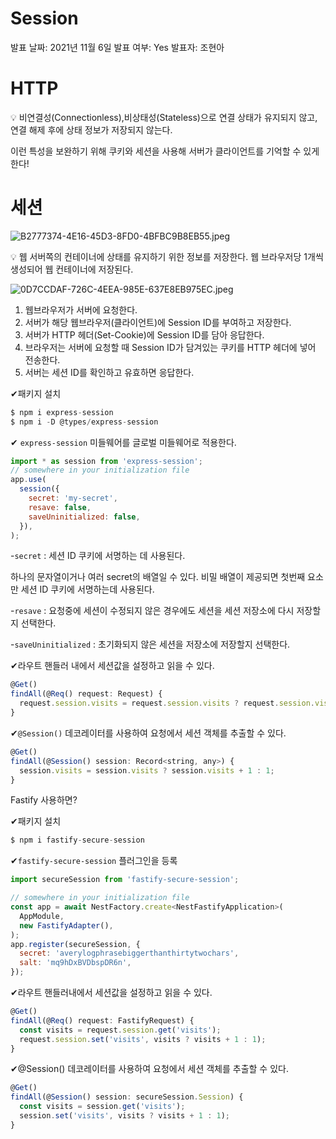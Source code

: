# Session

발표 날짜: 2021년 11월 6일
발표 여부: Yes
발표자: 조현아

# HTTP

<aside>
💡 비연결성(Connectionless),비상태성(Stateless)으로 연결 상태가 유지되지 않고, 연결 해제 후에 상태 정보가 저장되지 않는다.

</aside>

이런  특성을 보완하기 위해 쿠키와 세션을 사용해 서버가 클라이언트를 기억할 수 있게 한다!

# 세션

![B2777374-4E16-45D3-8FD0-4BFBC9B8EB55.jpeg](Session%206acabef275c14792aeb288b07de25ccf/B2777374-4E16-45D3-8FD0-4BFBC9B8EB55.jpeg)

<aside>
💡 웹 서버쪽의 컨테이너에 상태를 유지하기 위한 정보를 저장한다.                                                웹 브라우저당 1개씩 생성되어 웹 컨테이너에 저장된다.

</aside>

![0D7CCDAF-726C-4EEA-985E-637E8EB975EC.jpeg](Session%206acabef275c14792aeb288b07de25ccf/0D7CCDAF-726C-4EEA-985E-637E8EB975EC.jpeg)

1. 웹브라우저가 서버에 요청한다.
2. 서버가 해당 웹브라우저(클라이언트)에 Session ID를 부여하고 저장한다. 
3. 서버가 HTTP 헤더(Set-Cookie)에  Session ID를 담아 응답한다.
4. 브라우저는 서버에 요청할 때 Session ID가 담겨있는 쿠키를 HTTP 헤더에 넣어 전송한다.
5. 서버는 세션 ID를 확인하고 유효하면 응답한다.

✔패키지 설치

```jsx
$ npm i express-session
$ npm i -D @types/express-session
```

✔ `express-session` 미들웨어를 글로벌 미들웨어로 적용한다.

```jsx
import * as session from 'express-session';
// somewhere in your initialization file
app.use(
  session({
    secret: 'my-secret',
    resave: false,
    saveUninitialized: false,
  }),
);
```

-`secret`  : 세션 ID 쿠키에 서명하는 데 사용된다.

하나의 문자열이거나 여러 secret의 배열일 수 있다. 비밀 배열이 제공되면 첫번째 요소만 세션 ID 쿠키에 서명하는데 사용된다.

-`resave` : 요청중에 세션이 수정되지 않은 경우에도 세션을 세션 저장소에 다시 저장할지 선택한다.

-`saveUninitialized` :  초기화되지 않은 세션을 저장소에 저장할지 선택한다. 

✔라우트 핸들러 내에서 세션값을 설정하고 읽을 수 있다.

```jsx
@Get()
findAll(@Req() request: Request) {
  request.session.visits = request.session.visits ? request.session.visits + 1 : 1;
}
```

✔`@Session()` 데코레이터를 사용하여 요청에서 세션 객체를 추출할 수 있다.

```jsx
@Get()
findAll(@Session() session: Record<string, any>) {
  session.visits = session.visits ? session.visits + 1 : 1;
}
```

Fastify 사용하면?

✔패키지 설치

```jsx
$ npm i fastify-secure-session
```

✔`fastify-secure-session` 플러그인을 등록

```jsx
import secureSession from 'fastify-secure-session';

// somewhere in your initialization file
const app = await NestFactory.create<NestFastifyApplication>(
  AppModule,
  new FastifyAdapter(),
);
app.register(secureSession, {
  secret: 'averylogphrasebiggerthanthirtytwochars',
  salt: 'mq9hDxBVDbspDR6n',
});
```

✔라우트 핸들러내에서 세션값을 설정하고 읽을 수 있다.

```jsx
@Get()
findAll(@Req() request: FastifyRequest) {
  const visits = request.session.get('visits');
  request.session.set('visits', visits ? visits + 1 : 1);
}
```

✔@Session() 데코레이터를 사용하여 요청에서 세션 객체를 추출할 수 있다.

```jsx
@Get()
findAll(@Session() session: secureSession.Session) {
  const visits = session.get('visits');
  session.set('visits', visits ? visits + 1 : 1);
}
```